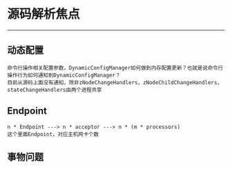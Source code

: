 # 源码解析焦点
---
## 动态配置
````
命令行操作相关配置参数，DynamicConfigManager如何做到内存配置更新？也就是说命令行操作行为如何通知到DynamicConfigManager？
目前从源码上面没有通知，除非zNodeChangeHandlers，zNodeChildChangeHandlers，stateChangeHandlers由两个进程共享
````
## Endpoint
````
n * Endpoint ---> n * acceptor ---> n * (m * processors)
这个里面Endpoint，对应主机网卡个数
````
## 事物问题
